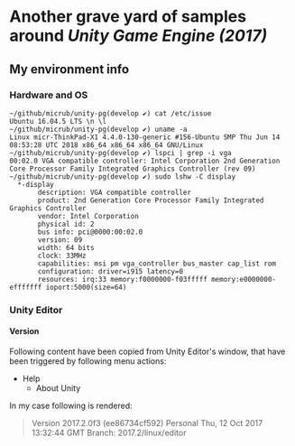 # Another grave yard of samples around *Unity Game Engine (2017)*

## My environment info

### Hardware and OS

```
~/github/micrub/unity-pg(develop ✔) cat /etc/issue
Ubuntu 16.04.5 LTS \n \l
~/github/micrub/unity-pg(develop ✔) uname -a
Linux micr-ThinkPad-X1 4.4.0-130-generic #156-Ubuntu SMP Thu Jun 14 08:53:28 UTC 2018 x86_64 x86_64 x86_64 GNU/Linux
~/github/micrub/unity-pg(develop ✔) lspci | grep -i vga
00:02.0 VGA compatible controller: Intel Corporation 2nd Generation Core Processor Family Integrated Graphics Controller (rev 09)
~/github/micrub/unity-pg(develop ✔) sudo lshw -C display
  *-display
       description: VGA compatible controller
       product: 2nd Generation Core Processor Family Integrated Graphics Controller
       vendor: Intel Corporation
       physical id: 2
       bus info: pci@0000:00:02.0
       version: 09
       width: 64 bits
       clock: 33MHz
       capabilities: msi pm vga_controller bus_master cap_list rom
       configuration: driver=i915 latency=0
       resources: irq:33 memory:f0000000-f03fffff memory:e0000000-efffffff ioport:5000(size=64)
```
### Unity Editor

#### Version

Following content have been copied from Unity Editor's window, that have been triggered by following menu actions:

* Help
  * About Unity

In my case following is rendered:

> Version 2017.2.0f3 (ee86734cf592) Personal
> Thu, 12 Oct 2017 13:32:44 GMT
> Branch: 2017.2/linux/editor

